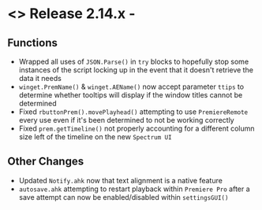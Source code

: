 # <> Release 2.14.x - 

## Functions
- Wrapped all uses of `JSON.Parse()` in `try` blocks to hopefully stop some instances of the script locking up in the event that it doesn't retrieve the data it needs
- `winget.PremName()` & `winget.AEName()` now accept parameter `ttips` to determine whether tooltips will display if the window titles cannot be determined
- Fixed `rbuttonPrem().movePlayhead()` attempting to use `PremiereRemote` every use even if it's been determined to not be working correctly
- Fixed `prem.getTimeline()` not properly accounting for a different column size left of the timeline on the new `Spectrum UI`

## Other Changes
- Updated `Notify.ahk` now that text alignment is a native feature
- `autosave.ahk` attempting to restart playback within `Premiere Pro` after a save attempt can now be enabled/disabled within `settingsGUI()`
